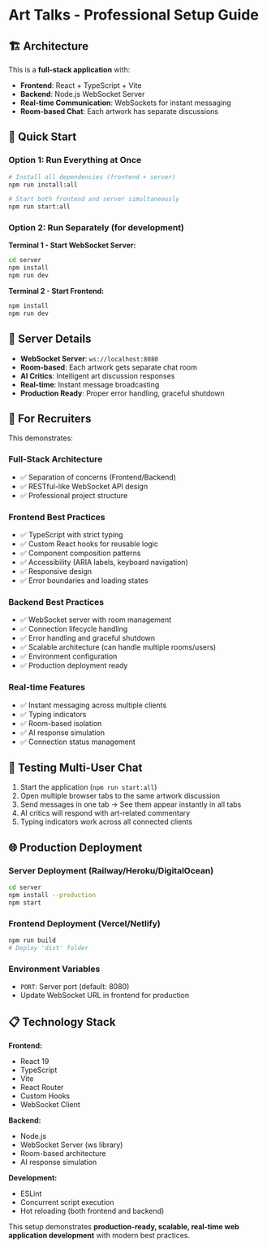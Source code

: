 # Art Talks - Professional Setup Guide

## 🏗️ Architecture

This is a **full-stack application** with:
- **Frontend**: React + TypeScript + Vite
- **Backend**: Node.js WebSocket Server
- **Real-time Communication**: WebSockets for instant messaging
- **Room-based Chat**: Each artwork has separate discussions

## 🚀 Quick Start

### Option 1: Run Everything at Once
```bash
# Install all dependencies (frontend + server)
npm run install:all

# Start both frontend and server simultaneously
npm run start:all
```

### Option 2: Run Separately (for development)

**Terminal 1 - Start WebSocket Server:**
```bash
cd server
npm install
npm run dev
```

**Terminal 2 - Start Frontend:**
```bash
npm install
npm run dev
```

## 📡 Server Details

- **WebSocket Server**: `ws://localhost:8080`
- **Room-based**: Each artwork gets separate chat room
- **AI Critics**: Intelligent art discussion responses
- **Real-time**: Instant message broadcasting
- **Production Ready**: Proper error handling, graceful shutdown

## 🎯 For Recruiters

This demonstrates:

### **Full-Stack Architecture**
- ✅ Separation of concerns (Frontend/Backend)
- ✅ RESTful-like WebSocket API design
- ✅ Professional project structure

### **Frontend Best Practices**
- ✅ TypeScript with strict typing
- ✅ Custom React hooks for reusable logic
- ✅ Component composition patterns
- ✅ Accessibility (ARIA labels, keyboard navigation)
- ✅ Responsive design
- ✅ Error boundaries and loading states

### **Backend Best Practices**
- ✅ WebSocket server with room management
- ✅ Connection lifecycle handling
- ✅ Error handling and graceful shutdown
- ✅ Scalable architecture (can handle multiple rooms/users)
- ✅ Environment configuration
- ✅ Production deployment ready

### **Real-time Features**
- ✅ Instant messaging across multiple clients
- ✅ Typing indicators
- ✅ Room-based isolation
- ✅ AI response simulation
- ✅ Connection status management

## 🧪 Testing Multi-User Chat

1. Start the application (`npm run start:all`)
2. Open multiple browser tabs to the same artwork discussion
3. Send messages in one tab → See them appear instantly in all tabs
4. AI critics will respond with art-related commentary
5. Typing indicators work across all connected clients

## 🌐 Production Deployment

### Server Deployment (Railway/Heroku/DigitalOcean)
```bash
cd server
npm install --production
npm start
```

### Frontend Deployment (Vercel/Netlify)
```bash
npm run build
# Deploy 'dist' folder
```

### Environment Variables
- `PORT`: Server port (default: 8080)
- Update WebSocket URL in frontend for production

## 📋 Technology Stack

**Frontend:**
- React 19
- TypeScript
- Vite
- React Router
- Custom Hooks
- WebSocket Client

**Backend:**
- Node.js
- WebSocket Server (ws library)
- Room-based architecture
- AI response simulation

**Development:**
- ESLint
- Concurrent script execution
- Hot reloading (both frontend and backend)

This setup demonstrates **production-ready, scalable, real-time web application development** with modern best practices.
